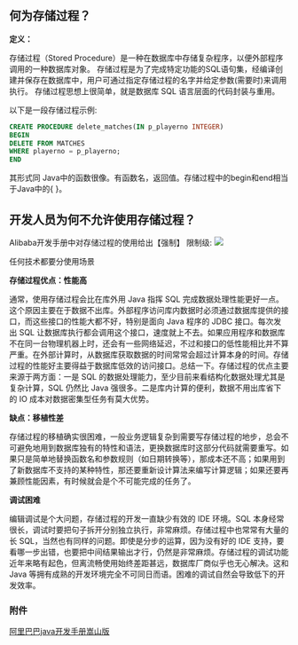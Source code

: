## 何为存储过程？
**定义：**

存储过程（Stored Procedure）是一种在数据库中存储复杂程序，以便外部程序调用的一种数据库对象。
存储过程是为了完成特定功能的SQL语句集，经编译创建并保存在数据库中，用户可通过指定存储过程的名字并给定参数(需要时)来调用执行。
存储过程思想上很简单，就是数据库 SQL 语言层面的代码封装与重用。

以下是一段存储过程示例:
```sql
CREATE PROCEDURE delete_matches(IN p_playerno INTEGER)
BEGIN
DELETE FROM MATCHES
WHERE playerno = p_playerno;
END
```
其形式同 Java中的函数很像。有函数名，返回值。存储过程中的begin和end相当于Java中的{ }。

## 开发人员为何不允许使用存储过程？

Alibaba开发手册中对存储过程的使用给出【强制】 限制级:
![](img/Snipaste_2023-08-26_09-27-50.png)

任何技术都要分使用场景

**存储过程优点：性能高**

通常，使用存储过程会比在库外用 Java 指挥 SQL 完成数据处理性能更好一点。这个原因主要在于数据不出库。外部程序访问库内数据时必须通过数据库提供的接口，而这些接口的性能大都不好，特别是面向 Java 程序的 JDBC 接口。每次发出 SQL 让数据库执行都会调用这个接口，速度就上不去。如果应用程序和数据库不在同一台物理机器上时，还会有一些网络延迟，不过和接口的低性能相比并不算严重。在外部计算时，从数据库获取数据的时间常常会超过计算本身的时间。存储过程的性能好主要得益于数据库低效的访问接口。总结一下。存储过程的优点主要来源于两方面：一是 SQL 的数据处理能力，至少目前来看结构化数据处理尤其是复杂计算，SQL 仍然比 Java 强很多。二是库内计算的便利，数据不用出库省下的 IO 成本对数据密集型任务有莫大优势。

**缺点：移植性差**

存储过程的移植确实很困难，一般业务逻辑复杂到需要写存储过程的地步，总会不可避免地用到数据库独有的特性和语法，更换数据库时这部分代码就需要重写。如果只是简单地替换函数名和参数规则（如日期转换等），那成本还不高；如果用到了新数据库不支持的某种特性，那还要重新设计算法来编写计算逻辑；如果还要再兼顾性能因素，有时候就会是个不可能完成的任务了。

**调试困难**

编辑调试是个大问题，存储过程的开发一直缺少有效的 IDE 环境。SQL 本身经常很长，调试时要把句子拆开分别独立执行，非常麻烦。存储过程中也常常有大量的长 SQL，当然也有同样的问题。即使是分步的运算，因为没有好的 IDE 支持，要看哪一步出错，也要把中间结果输出才行，仍然是非常麻烦。存储过程的调试功能近年来略有起色，但离流畅使用始终差距甚远，数据库厂商似乎也无心解决。这和 Java 等拥有成熟的开发环境完全不可同日而语。困难的调试自然会导致低下的开发效率。

### 附件
[阿里巴巴java开发手册嵩山版](阿里巴巴java开发手册嵩山版.pdf)